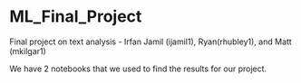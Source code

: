 # ML_Final_Project
Final project on text analysis - Irfan Jamil (ijamil1), Ryan(rhubley1), and Matt (mkilgar1)

We have 2 notebooks that we used to find the results for our project.
